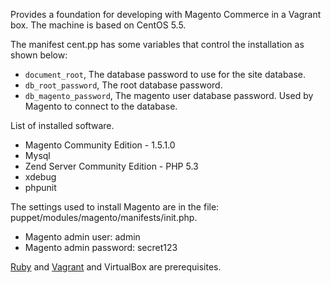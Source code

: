 Provides a foundation for developing with Magento Commerce in a Vagrant box. The machine is based on CentOS 5.5. 

The manifest cent.pp has some variables that control the installation as shown below:

* `document_root`, The database password to use for the site database.
* `db_root_password`, The root database password.
* `db_magento_password`, The magento user database password.  Used by Magento to connect to the database. 

List of installed software.
* Magento Community Edition - 1.5.1.0
* Mysql
* Zend Server Community Edition - PHP 5.3
* xdebug
* phpunit

The settings used to install Magento are in the file:  puppet/modules/magento/manifests/init.php.
* Magento admin user: admin
* Magento admin password: secret123

[Ruby](http://ruby-lang.org) and [Vagrant](http://vagrantup.com) and VirtualBox are prerequisites. 